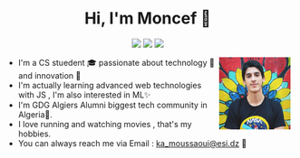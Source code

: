 <h1 align="center">Hi, I'm Moncef 👋</h1>

<p align="center">
    <a href="https://www.facebook.com/moncef.moussaoui.79/" target=”_blank><img src="https://img.shields.io/static/v1?style=for-the-badge&message=Facebook&color=1877F2&logo=Facebook&logoColor=FFFFFF&label="/></a>
    <a href="https://www.strava.com/athletes/43957994" target=”_blank><img src="https://img.shields.io/static/v1?style=for-the-badge&message=Strava&color=FC4C02&logo=Strava&logoColor=FFFFFF&label="/></a>
    <a href="https://www.instagram.com/moncefon/?hl=en" target=”_blank><img src="https://img.shields.io/static/v1?style=for-the-badge&message=Instagram&color=E4405F&logo=Instagram&logoColor=FFFFFF&label="/></a>
  </p>
  
  <img src="https://github.com/MoncefME/MoncefME/blob/main/facebook-photo.jpg" align="right" width="25%"/>

- I'm a CS stuedent 🎓 passionate about technology 🚀 and innovation 🌱
- I'm actually learning advanced web technologies with JS , I'm also interested in ML✨
- I'm  GDG Algiers Alumni biggest tech community in Algeria🔭.
- I love running and watching movies , that's my hobbies.
- You can always reach me via Email : ka_moussaoui@esi.dz 💬


